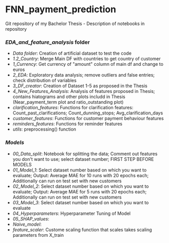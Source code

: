 # FNN_payment_prediction
Git repository of my Bachelor Thesis - Description of notebooks in repository


### *EDA_and_feature_analysis* folder
- *Data folder*: Creation of artificial dataset to test the code
- *1.2_Country*: Merge Main DF with countries to get country of customer
- *1_Currency*: Get currency of "amount" column of main df and change to euros
- *2_EDA*: Exploratory data analysis; remove outliers and false entries; check distribution of variables
- *3_DF_creator*: Creation of Dataset 1-5 as proposed in the Thesis
- *4_New_Features_Analysis*: Analysis of features proposed in Thesis; contains hiatograms and other plots includd in Thesis (Near_payment_term plot and ratio_outstanding plot)
- *clarification_features*: Functions for clarification features: Count_past_clarifications; Count_dunning_stops; Avg_clarification_days
- *customer_features*: Functions for customer payment behaviour features
- *reminders_features*: Functions for reminder features
- *utils*: preprocessing() function

### *Models*
- *00_Data_split*: Notebook for splitting the data; Comment out features you don't want to use; select dataset number; FIRST STEP BEFORE MODELS
- *01_Model_1*: Select dataset number based on which you want to evaluate; Output: Average MAE for 10 runs with 20 epochs each; Additionally can run on test set with new customers
- *02_Model_2*: Select dataset number based on which you want to evaluate; Output: Average MAE for 5 runs with 20 epochs each; Additionally can run on test set with new customers
- *03_Model_3*: Select dataset number based on which you want to evaluate
- *04_Hyperparameters*: Hyperparameter Tuning of Model
- *05_SHAP_values*:
- *Naive_model*:
- *feature_scaler*: Custome scaling function that scales takes scaling parameters from X_train
